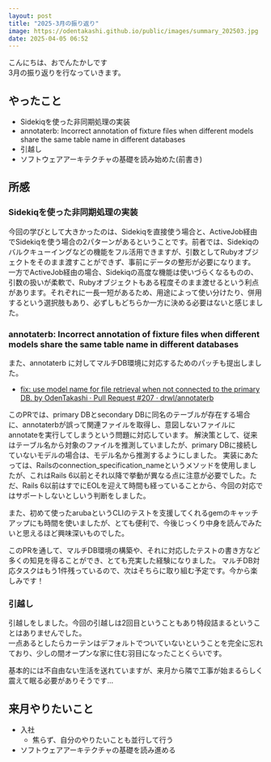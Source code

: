 ```yaml
---
layout: post
title: "2025-3月の振り返り"
image: https://odentakashi.github.io/public/images/summary_202503.jpg
date: 2025-04-05 06:52
---
```


こんにちは、おでんたかしです<br>
3月の振り返りを行なっていきます。

## やったこと
- Sidekiqを使った非同期処理の実装
- annotaterb: Incorrect annotation of fixture files when different models share the same table name in different databases
- 引越し
- ソフトウェアアーキテクチャの基礎を読み始めた(前書き)

## 所感
### Sidekiqを使った非同期処理の実装
今回の学びとして大きかったのは、Sidekiqを直接使う場合と、ActiveJob経由でSidekiqを使う場合の2パターンがあるということです。前者では、Sidekiqのバルクキューイングなどの機能をフル活用できますが、引数としてRubyオブジェクトをそのまま渡すことができず、事前にデータの整形が必要になります。
一方でActiveJob経由の場合、Sidekiqの高度な機能は使いづらくなるものの、引数の扱いが柔軟で、Rubyオブジェクトもある程度そのまま渡せるという利点があります。それぞれに一長一短があるため、用途によって使い分けたり、併用するという選択肢もあり、必ずしもどちらか一方に決める必要はないと感じました。

### annotaterb: Incorrect annotation of fixture files when different models share the same table name in different databases
また、annotaterb に対してマルチDB環境に対応するためのパッチも提出しました。

- [fix: use model name for file retrieval when not connected to the primary DB\. by OdenTakashi · Pull Request \#207 · drwl/annotaterb](https://github.com/drwl/annotaterb/pull/207)

このPRでは、primary DBとsecondary DBに同名のテーブルが存在する場合に、annotaterbが誤って関連ファイルを取得し、意図しないファイルにannotateを実行してしまうという問題に対応しています。
解決策として、従来はテーブル名から対象のファイルを推測していましたが、primary DBに接続していないモデルの場合は、モデル名から推測するようにしました。
実装にあたっては、Railsのconnection_specification_nameというメソッドを使用しましたが、これはRails 6以前とそれ以降で挙動が異なる点に注意が必要でした。ただ、Rails 6以前はすでにEOLを迎えて時間も経っていることから、今回の対応ではサポートしないとしいう判断をしました。

また、初めて使ったarubaというCLIのテストを支援してくれるgemのキャッチアップにも時間を使いましたが、とても便利で、今後じっくり中身を読んでみたいと思えるほど興味深いものでした。

このPRを通して、マルチDB環境の構築や、それに対応したテストの書き方など多くの知見を得ることができ、とても充実した経験になりました。
マルチDB対応タスクはもう1件残っているので、次はそちらに取り組む予定です。今から楽しみです！

### 引越し
引越しをしました。今回の引越しは2回目ということもあり特段詰まるということはありませんでした。<br>
一点あるとしたらカーテンはデフォルトでついていないということを完全に忘れており、少しの間オープンな家に住む羽目になったことくらいです。

基本的には不自由ない生活を送れていますが、来月から隣で工事が始まるらしく震えて眠る必要がありそうです...

## 来月やりたいこと
- 入社
  - 焦らず、自分のやりたいことも並行して行う
- ソフトウェアアーキテクチャの基礎を読み進める

